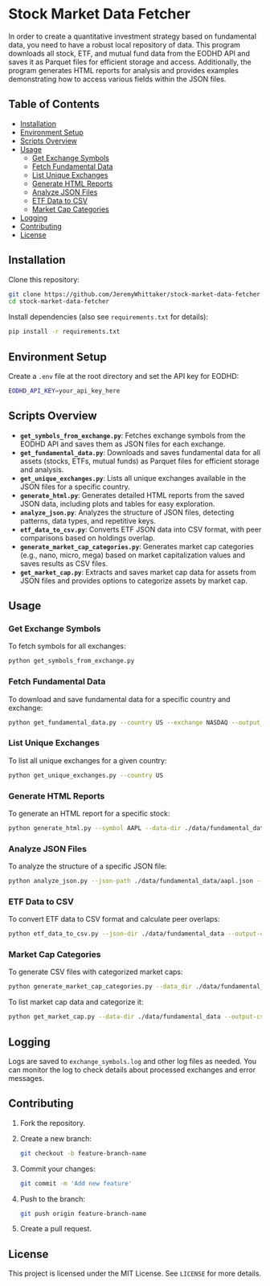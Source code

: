 # Stock Market Data Fetcher

In order to create a quantitative investment strategy based on fundamental data, you need to have a robust local repository of data. This program downloads all stock, ETF, and mutual fund data from the EODHD API and saves it as Parquet files for efficient storage and access. Additionally, the program generates HTML reports for analysis and provides examples demonstrating how to access various fields within the JSON files.

## Table of Contents
- [Installation](#installation)
- [Environment Setup](#environment-setup)
- [Scripts Overview](#scripts-overview)
- [Usage](#usage)
  - [Get Exchange Symbols](#get-exchange-symbols)
  - [Fetch Fundamental Data](#fetch-fundamental-data)
  - [List Unique Exchanges](#list-unique-exchanges)
  - [Generate HTML Reports](#generate-html-reports)
  - [Analyze JSON Files](#analyze-json-files)
  - [ETF Data to CSV](#etf-data-to-csv)
  - [Market Cap Categories](#market-cap-categories)
- [Logging](#logging)
- [Contributing](#contributing)
- [License](#license)

## Installation

Clone this repository:

```bash
git clone https://github.com/JeremyWhittaker/stock-market-data-fetcher.git
cd stock-market-data-fetcher
```

Install dependencies (also see `requirements.txt` for details):

```bash
pip install -r requirements.txt
```

## Environment Setup

Create a `.env` file at the root directory and set the API key for EODHD:

```bash
EODHD_API_KEY=your_api_key_here
```

## Scripts Overview

- **`get_symbols_from_exchange.py`**: Fetches exchange symbols from the EODHD API and saves them as JSON files for each exchange.
- **`get_fundamental_data.py`**: Downloads and saves fundamental data for all assets (stocks, ETFs, mutual funds) as Parquet files for efficient storage and analysis.
- **`get_unique_exchanges.py`**: Lists all unique exchanges available in the JSON files for a specific country.
- **`generate_html.py`**: Generates detailed HTML reports from the saved JSON data, including plots and tables for easy exploration.
- **`analyze_json.py`**: Analyzes the structure of JSON files, detecting patterns, data types, and repetitive keys.
- **`etf_data_to_csv.py`**: Converts ETF JSON data into CSV format, with peer comparisons based on holdings overlap.
- **`generate_market_cap_categories.py`**: Generates market cap categories (e.g., nano, micro, mega) based on market capitalization values and saves results as CSV files.
- **`get_market_cap.py`**: Extracts and saves market cap data for assets from JSON files and provides options to categorize assets by market cap.

## Usage

### Get Exchange Symbols
To fetch symbols for all exchanges:

```bash
python get_symbols_from_exchange.py
```

### Fetch Fundamental Data
To download and save fundamental data for a specific country and exchange:

```bash
python get_fundamental_data.py --country US --exchange NASDAQ --output_dir ./data/fundamental_data --days 7
```

### List Unique Exchanges
To list all unique exchanges for a given country:

```bash
python get_unique_exchanges.py --country US
```

### Generate HTML Reports
To generate an HTML report for a specific stock:

```bash
python generate_html.py --symbol AAPL --data-dir ./data/fundamental_data --output-dir ./html
```

### Analyze JSON Files
To analyze the structure of a specific JSON file:

```bash
python analyze_json.py --json-path ./data/fundamental_data/aapl.json --max-depth 4
```

### ETF Data to CSV
To convert ETF data to CSV format and calculate peer overlaps:

```bash
python etf_data_to_csv.py --json-dir ./data/fundamental_data --output-csv ./data/etfs.csv --peers 85.0
```

### Market Cap Categories
To generate CSV files with categorized market caps:

```bash
python generate_market_cap_categories.py --data_dir ./data/fundamental_data --output_dir ./market_cap_categories
```

To list market cap data and categorize it:

```bash
python get_market_cap.py --data-dir ./data/fundamental_data --output-csv ./data/market_caps.csv
```

## Logging

Logs are saved to `exchange_symbols.log` and other log files as needed. You can monitor the log to check details about processed exchanges and error messages.

## Contributing

1. Fork the repository.
2. Create a new branch:

   ```bash
   git checkout -b feature-branch-name
   ```

3. Commit your changes:

   ```bash
   git commit -m 'Add new feature'
   ```

4. Push to the branch:

   ```bash
   git push origin feature-branch-name
   ```

5. Create a pull request.

## License

This project is licensed under the MIT License. See `LICENSE` for more details.
